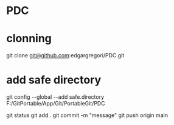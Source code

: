 # PDC

# clonning
git clone git@github.com:edgargregori/PDC.git

# add safe directory
git config --global --add safe.directory F:/GitPortable/App/Git/PortableGit/PDC

git status
git add .
git commit -m "message"
git push origin main






